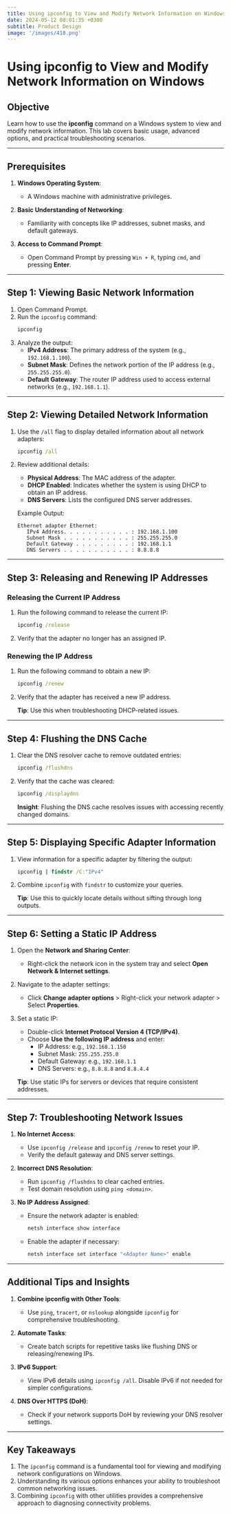```yaml
---
title: Using ipconfig to View and Modify Network Information on Windows
date: 2024-05-12 08:01:35 +0300
subtitle: Product Design
image: '/images/418.png'
---
```

# Using ipconfig to View and Modify Network Information on Windows

## **Objective**
Learn how to use the **ipconfig** command on a Windows system to view and modify network information. This lab covers basic usage, advanced options, and practical troubleshooting scenarios.

---

## **Prerequisites**
1. **Windows Operating System**:
   - A Windows machine with administrative privileges.

2. **Basic Understanding of Networking**:
   - Familiarity with concepts like IP addresses, subnet masks, and default gateways.

3. **Access to Command Prompt**:
   - Open Command Prompt by pressing `Win + R`, typing `cmd`, and pressing **Enter**.

---

## **Step 1: Viewing Basic Network Information**
1. Open Command Prompt.
2. Run the `ipconfig` command:
   ```cmd
   ipconfig
   ```
3. Analyze the output:
   - **IPv4 Address**: The primary address of the system (e.g., `192.168.1.100`).
   - **Subnet Mask**: Defines the network portion of the IP address (e.g., `255.255.255.0`).
   - **Default Gateway**: The router IP address used to access external networks (e.g., `192.168.1.1`).

---

## **Step 2: Viewing Detailed Network Information**
1. Use the `/all` flag to display detailed information about all network adapters:
   ```cmd
   ipconfig /all
   ```
2. Review additional details:
   - **Physical Address**: The MAC address of the adapter.
   - **DHCP Enabled**: Indicates whether the system is using DHCP to obtain an IP address.
   - **DNS Servers**: Lists the configured DNS server addresses.

   Example Output:
   ```
   Ethernet adapter Ethernet:
      IPv4 Address. . . . . . . . . . . : 192.168.1.100
      Subnet Mask . . . . . . . . . . . : 255.255.255.0
      Default Gateway . . . . . . . . . : 192.168.1.1
      DNS Servers . . . . . . . . . . . : 8.8.8.8
   ```

---

## **Step 3: Releasing and Renewing IP Addresses**
### **Releasing the Current IP Address**
1. Run the following command to release the current IP:
   ```cmd
   ipconfig /release
   ```
2. Verify that the adapter no longer has an assigned IP.

### **Renewing the IP Address**
1. Run the following command to obtain a new IP:
   ```cmd
   ipconfig /renew
   ```
2. Verify that the adapter has received a new IP address.

   **Tip**: Use this when troubleshooting DHCP-related issues.

---

## **Step 4: Flushing the DNS Cache**
1. Clear the DNS resolver cache to remove outdated entries:
   ```cmd
   ipconfig /flushdns
   ```
2. Verify that the cache was cleared:
   ```cmd
   ipconfig /displaydns
   ```
   **Insight**: Flushing the DNS cache resolves issues with accessing recently changed domains.

---

## **Step 5: Displaying Specific Adapter Information**
1. View information for a specific adapter by filtering the output:
   ```cmd
   ipconfig | findstr /C:"IPv4"
   ```
2. Combine `ipconfig` with `findstr` to customize your queries.

   **Tip**: Use this to quickly locate details without sifting through long outputs.

---

## **Step 6: Setting a Static IP Address**
1. Open the **Network and Sharing Center**:
   - Right-click the network icon in the system tray and select **Open Network & Internet settings**.
2. Navigate to the adapter settings:
   - Click **Change adapter options** > Right-click your network adapter > Select **Properties**.
3. Set a static IP:
   - Double-click **Internet Protocol Version 4 (TCP/IPv4)**.
   - Choose **Use the following IP address** and enter:
     - IP Address: e.g., `192.168.1.150`
     - Subnet Mask: `255.255.255.0`
     - Default Gateway: e.g., `192.168.1.1`
     - DNS Servers: e.g., `8.8.8.8` and `8.8.4.4`

   **Tip**: Use static IPs for servers or devices that require consistent addresses.

---

## **Step 7: Troubleshooting Network Issues**
1. **No Internet Access**:
   - Use `ipconfig /release` and `ipconfig /renew` to reset your IP.
   - Verify the default gateway and DNS server settings.

2. **Incorrect DNS Resolution**:
   - Run `ipconfig /flushdns` to clear cached entries.
   - Test domain resolution using `ping <domain>`.

3. **No IP Address Assigned**:
   - Ensure the network adapter is enabled:
     ```cmd
     netsh interface show interface
     ```
   - Enable the adapter if necessary:
     ```cmd
     netsh interface set interface "<Adapter Name>" enable
     ```

---

## **Additional Tips and Insights**
1. **Combine ipconfig with Other Tools**:
   - Use `ping`, `tracert`, or `nslookup` alongside `ipconfig` for comprehensive troubleshooting.

2. **Automate Tasks**:
   - Create batch scripts for repetitive tasks like flushing DNS or releasing/renewing IPs.

3. **IPv6 Support**:
   - View IPv6 details using `ipconfig /all`. Disable IPv6 if not needed for simpler configurations.

4. **DNS Over HTTPS (DoH)**:
   - Check if your network supports DoH by reviewing your DNS resolver settings.

---

## **Key Takeaways**
1. The `ipconfig` command is a fundamental tool for viewing and modifying network configurations on Windows.
2. Understanding its various options enhances your ability to troubleshoot common networking issues.
3. Combining `ipconfig` with other utilities provides a comprehensive approach to diagnosing connectivity problems.

